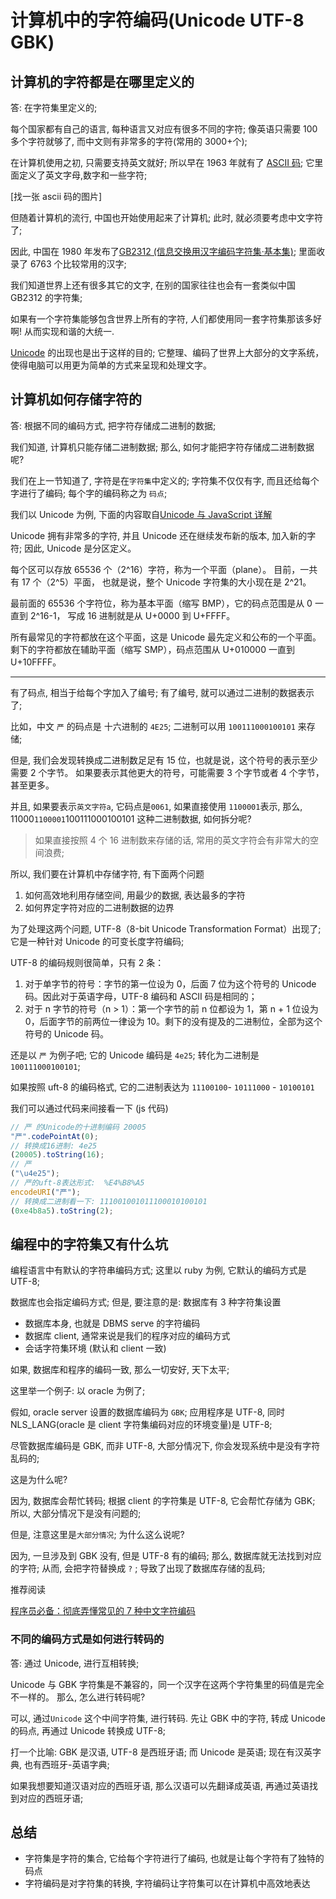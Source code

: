 # 计算机中的字符编码(Unicode UTF-8 GBK)

## 计算机的字符都是在哪里定义的

答: 在字符集里定义的;

每个国家都有自己的语言, 每种语言又对应有很多不同的字符;
像英语只需要 100 多个字符就够了, 而中文则有非常多的字符(常用的 3000+个);

在计算机使用之初, 只需要支持英文就好;
所以早在 1963 年就有了 [ASCII 码](https://zh.wikipedia.org/wiki/ASCII);
它里面定义了英文字母,数字和一些字符;

[找一张 ascii 码的图片]

但随着计算机的流行, 中国也开始使用起来了计算机;
此时, 就必须要考虑中文字符了;

因此, 中国在 1980 年发布了[GB2312 (信息交换用汉字编码字符集·基本集)](https://zh.wikipedia.org/wiki/GB_2312); 里面收录了 6763 个比较常用的汉字;

我们知道世界上还有很多其它的文字, 在别的国家往往也会有一套类似中国 GB2312 的字符集;

如果有一个字符集能够包含世界上所有的字符, 人们都使用同一套字符集那该多好啊!
从而实现和谐的大统一.

[Unicode](https://zh.wikipedia.org/wiki/Unicode) 的出现也是出于这样的目的;
它整理、编码了世界上大部分的文字系统，使得电脑可以用更为简单的方式来呈现和处理文字。

## 计算机如何存储字符的

答: 根据不同的编码方式, 把字符存储成二进制的数据;

我们知道, 计算机只能存储二进制数据;
那么, 如何才能把字符存储成二进制数据呢?

我们在上一节知道了, 字符是在`字符集`中定义的;
字符集不仅仅有字, 而且还给每个字进行了编码; 每个字的编码称之为 `码点`;

我们以 Unicode 为例, 下面的内容取自[Unicode 与 JavaScript 详解](https://www.ruanyifeng.com/blog/2014/12/unicode.html)

Unicode 拥有非常多的字符, 并且 Unicode 还在继续发布新的版本, 加入新的字符;
因此, Unicode 是分区定义。

每个区可以存放 65536 个（2^16）字符，称为一个平面（plane）。
目前，一共有 17 个（2^5）平面， 也就是说，整个 Unicode 字符集的大小现在是 2^21。

最前面的 65536 个字符位，称为基本平面（缩写 BMP），它的码点范围是从 0 一直到 2^16-1，
写成 16 进制就是从 U+0000 到 U+FFFF。

所有最常见的字符都放在这个平面，这是 Unicode 最先定义和公布的一个平面。
剩下的字符都放在辅助平面（缩写 SMP），码点范围从 U+010000 一直到 U+10FFFF。

---

有了码点, 相当于给每个字加入了编号; 有了编号, 就可以通过二进制的数据表示了;

比如，中文 `严` 的码点是 十六进制的 `4E25`; 二进制可以用 `100111000100101` 来存储;

但是, 我们会发现转换成二进制数足足有 15 位，也就是说，这个符号的表示至少需要 2 个字节。
如果要表示其他更大的符号，可能需要 3 个字节或者 4 个字节，甚至更多。

并且, 如果要表示`英文字符a`, 它码点是`0061`, 如果直接使用 `1100001`表示,
那么, 11000`1100001`100111000100101 这种二进制数据, 如何拆分呢?

> 如果直接按照 4 个 16 进制数来存储的话, 常用的英文字符会有非常大的空间浪费;

所以, 我们要在计算机中存储字符, 有下面两个问题

1. 如何高效地利用存储空间, 用最少的数据, 表达最多的字符
2. 如何界定字符对应的二进制数据的边界

为了处理这两个问题, UTF-8（8-bit Unicode Transformation Format）出现了;
它是一种针对 Unicode 的可变长度字符编码;

UTF-8 的编码规则很简单，只有 2 条：

1. 对于单字节的符号：字节的第一位设为 0，后面 7 位为这个符号的 Unicode 码。因此对于英语字母，UTF-8 编码和 ASCII 码是相同的；
2. 对于 n 字节的符号（n > 1）：第一个字节的前 n 位都设为 1，第 n + 1 位设为 0，后面字节的前两位一律设为 10。剩下的没有提及的二进制位，全部为这个符号的 Unicode 码。

还是以 `严` 为例子吧; 它的 Unicode 编码是 `4e25`;
转化为二进制是`100111000100101`;

如果按照 uft-8 的编码格式, 它的二进制表达为
`11100100`- `10111000` - `10100101`

我们可以通过代码来间接看一下 (js 代码)

```js
// 严 的Unicode的十进制编码 20005
"严".codePointAt(0);
// 转换成16进制: 4e25
(20005).toString(16);
// 严
("\u4e25");
// 严的uft-8表达形式:  %E4%B8%A5
encodeURI("严");
// 转换成二进制看一下: 111001001011100010100101
(0xe4b8a5).toString(2);
```

## 编程中的字符集又有什么坑

编程语言中有默认的字符串编码方式; 这里以 ruby 为例, 它默认的编码方式是 UTF-8;

数据库也会指定编码方式; 但是, 要注意的是:
数据库有 3 种字符集设置

- 数据库本身, 也就是 DBMS serve 的字符编码
- 数据库 client, 通常来说是我们的程序对应的编码方式
- 会话字符集环境 (默认和 client 一致)

如果, 数据库和程序的编码一致, 那么一切安好, 天下太平;

这里举一个例子: 以 oracle 为例了;

假如, oracle server 设置的数据库编码为 `GBK`;
应用程序是 UTF-8, 同时 NLS_LANG(oracle 是 client 字符集编码对应的环境变量)是 UTF-8;

尽管数据库编码是 GBK, 而非 UTF-8,
大部分情况下, 你会发现系统中是没有字符乱码的;

这是为什么呢?

因为, 数据库会帮忙转码;
根据 client 的字符集是 UTF-8, 它会帮忙存储为 GBK;
所以, 大部分情况下是没有问题的;

但是, 注意这里是`大部分情况`;
为什么这么说呢?

因为, 一旦涉及到 GBK 没有, 但是 UTF-8 有的编码;
那么, 数据库就无法找到对应的字符; 从而, 会把字符替换成 `?` ;
导致了出现了数据库存储的乱码;

推荐阅读

[程序员必备：彻底弄懂常见的 7 种中文字符编码](https://zhuanlan.zhihu.com/p/46216008)

### 不同的编码方式是如何进行转码的

答: 通过 Unicode, 进行互相转换;

Unicode 与 GBK 字符集是不兼容的，同一个汉字在这两个字符集里的码值是完全不一样的。
那么, 怎么进行转码呢?

可以, 通过`Unicode` 这个中间字符集, 进行转码.
先让 GBK 中的字符, 转成 Unicode 的码点, 再通过 Unicode 转换成 UTF-8;

打一个比喻: GBK 是汉语, UTF-8 是西班牙语; 而 Unicode 是英语;
现在有汉英字典, 也有西班牙-英语字典;

如果我想要知道汉语对应的西班牙语, 那么汉语可以先翻译成英语, 再通过英语找到对应的西班牙语;

## 总结

- 字符集是字符的集合, 它给每个字符进行了编码, 也就是让每个字符有了独特的码点
- 字符编码是对字符集的转换, 字符编码让字符集可以在计算机中高效地表达
